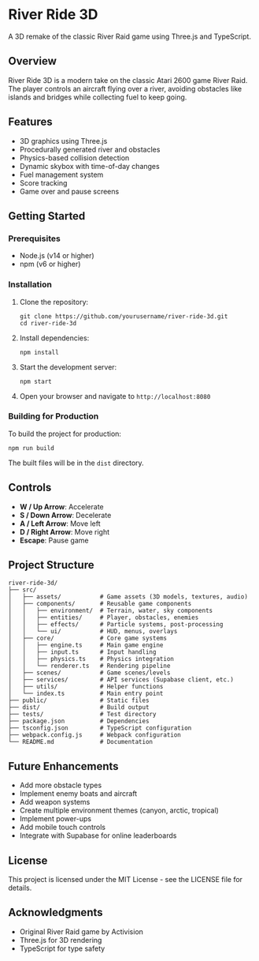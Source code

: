 # River Ride 3D

A 3D remake of the classic River Raid game using Three.js and TypeScript.

## Overview

River Ride 3D is a modern take on the classic Atari 2600 game River Raid. The player controls an aircraft flying over a river, avoiding obstacles like islands and bridges while collecting fuel to keep going.

## Features

- 3D graphics using Three.js
- Procedurally generated river and obstacles
- Physics-based collision detection
- Dynamic skybox with time-of-day changes
- Fuel management system
- Score tracking
- Game over and pause screens

## Getting Started

### Prerequisites

- Node.js (v14 or higher)
- npm (v6 or higher)

### Installation

1. Clone the repository:
   ```
   git clone https://github.com/yourusername/river-ride-3d.git
   cd river-ride-3d
   ```

2. Install dependencies:
   ```
   npm install
   ```

3. Start the development server:
   ```
   npm start
   ```

4. Open your browser and navigate to `http://localhost:8080`

### Building for Production

To build the project for production:

```
npm run build
```

The built files will be in the `dist` directory.

## Controls

- **W / Up Arrow**: Accelerate
- **S / Down Arrow**: Decelerate
- **A / Left Arrow**: Move left
- **D / Right Arrow**: Move right
- **Escape**: Pause game

## Project Structure

```
river-ride-3d/
├── src/
│   ├── assets/           # Game assets (3D models, textures, audio)
│   ├── components/       # Reusable game components
│   │   ├── environment/  # Terrain, water, sky components
│   │   ├── entities/     # Player, obstacles, enemies
│   │   ├── effects/      # Particle systems, post-processing
│   │   └── ui/           # HUD, menus, overlays
│   ├── core/             # Core game systems
│   │   ├── engine.ts     # Main game engine
│   │   ├── input.ts      # Input handling
│   │   ├── physics.ts    # Physics integration
│   │   └── renderer.ts   # Rendering pipeline
│   ├── scenes/           # Game scenes/levels
│   ├── services/         # API services (Supabase client, etc.)
│   ├── utils/            # Helper functions
│   └── index.ts          # Main entry point
├── public/               # Static files
├── dist/                 # Build output
├── tests/                # Test directory
├── package.json          # Dependencies
├── tsconfig.json         # TypeScript configuration
├── webpack.config.js     # Webpack configuration
└── README.md             # Documentation
```

## Future Enhancements

- Add more obstacle types
- Implement enemy boats and aircraft
- Add weapon systems
- Create multiple environment themes (canyon, arctic, tropical)
- Implement power-ups
- Add mobile touch controls
- Integrate with Supabase for online leaderboards

## License

This project is licensed under the MIT License - see the LICENSE file for details.

## Acknowledgments

- Original River Raid game by Activision
- Three.js for 3D rendering
- TypeScript for type safety 